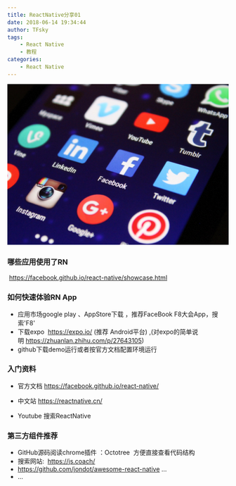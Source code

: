 ```yaml
---
title: ReactNative分享01
date: 2018-06-14 19:34:44
author: TFsky
tags: 
	- React Native
	- 教程
categories: 
	- React Native	
---
```


![RN_share_01_img](/images/RN_share_01.jpg)

### 哪些应用使用了RN

 https://facebook.github.io/react-native/showcase.html

### 如何快速体验RN App

- 应用市场google play 、AppStore下载 ，推荐FaceBook F8大会App，搜索'F8'
- 下载expo  <https://expo.io/> (推荐 Android平台)  ,(对expo的简单说明 <https://zhuanlan.zhihu.com/p/27643105>)
- github下载demo运行或者按官方文档配置环境运行

### 入门资料

- 官方文档 <https://facebook.github.io/react-native/>

- 中文站  <https://reactnative.cn/>

- Youtube 搜索ReactNative

### 第三方组件推荐 

- GitHub源码阅读chrome插件 ：Octotree    方便直接查看代码结构 
- 搜索网站:   <https://js.coach/>    
-  <https://github.com/jondot/awesome-react-native>  ...
- ...

